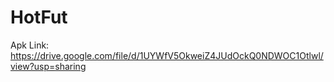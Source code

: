 # HotFut
Apk Link:
https://drive.google.com/file/d/1UYWfV5OkweiZ4JUdOckQ0NDWOC1Otlwl/view?usp=sharing
